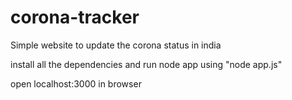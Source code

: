 # corona-tracker

Simple website to update the corona status in india

install all the dependencies and run node app using "node app.js"

open localhost:3000 in browser
